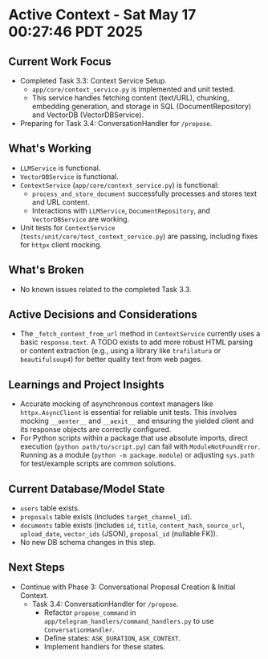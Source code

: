 # Active Context - Sat May 17 00:27:46 PDT 2025

## Current Work Focus
- Completed Task 3.3: Context Service Setup.
    - `app/core/context_service.py` is implemented and unit tested.
    - This service handles fetching content (text/URL), chunking, embedding generation, and storage in SQL (DocumentRepository) and VectorDB (VectorDBService).
- Preparing for Task 3.4: ConversationHandler for `/propose`.

## What's Working
- `LLMService` is functional.
- `VectorDBService` is functional.
- `ContextService` (`app/core/context_service.py`) is functional:
    - `process_and_store_document` successfully processes and stores text and URL content.
    - Interactions with `LLMService`, `DocumentRepository`, and `VectorDBService` are working.
- Unit tests for `ContextService` (`tests/unit/core/test_context_service.py`) are passing, including fixes for `httpx` client mocking.

## What's Broken
- No known issues related to the completed Task 3.3.

## Active Decisions and Considerations
- The `_fetch_content_from_url` method in `ContextService` currently uses a basic `response.text`. A TODO exists to add more robust HTML parsing or content extraction (e.g., using a library like `trafilatura` or `beautifulsoup4`) for better quality text from web pages.

## Learnings and Project Insights
- Accurate mocking of asynchronous context managers like `httpx.AsyncClient` is essential for reliable unit tests. This involves mocking `__aenter__` and `__aexit__` and ensuring the yielded client and its response objects are correctly configured.
- For Python scripts within a package that use absolute imports, direct execution (`python path/to/script.py`) can fail with `ModuleNotFoundError`. Running as a module (`python -m package.module`) or adjusting `sys.path` for test/example scripts are common solutions.

## Current Database/Model State
- `users` table exists.
- `proposals` table exists (includes `target_channel_id`).
- `documents` table exists (includes `id`, `title`, `content_hash`, `source_url`, `upload_date`, `vector_ids` (JSON), `proposal_id` (nullable FK)).
- No new DB schema changes in this step.

## Next Steps
- Continue with Phase 3: Conversational Proposal Creation & Initial Context.
    - Task 3.4: ConversationHandler for `/propose`.
        - Refactor `propose_command` in `app/telegram_handlers/command_handlers.py` to use `ConversationHandler`.
        - Define states: `ASK_DURATION`, `ASK_CONTEXT`.
        - Implement handlers for these states.
